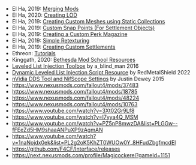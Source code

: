 
- El Ha, 2019: [Merging Mods](https://www.nexusmods.com/fallout4/mods/36998)
- El Ha, 2020: [Creating LOD](https://www.nexusmods.com/fallout4/mods/47183)
- El Ha, 2019: [Creating Custom Meshes using Static Collections](https://www.nexusmods.com/fallout4/mods/37329)
- El Ha, 2019: [Custom Snap Points (For Settlement Objects)](https://www.nexusmods.com/fallout4/mods/39305)
- El Ha, 2019: [Creating a Custom Perk Magazine](https://www.nexusmods.com/fallout4/mods/36800)
- El Ha, 2019: [Simple Retexturing](https://www.nexusmods.com/fallout4/mods/37112)
- El Ha, 2019: [Creating Custom Settlements](https://www.nexusmods.com/fallout4/mods/39353)
- Ethreon: [Tutorials](https://www.nexusmods.com/fallout4/mods/10112)
- Kinggath, 2020: [Bethesda Mod School Resources](https://www.nexusmods.com/fallout4/mods/38669)
- [Leveled List Injection Toolbox](https://www.nexusmods.com/fallout4/mods/17782) by a_blind_man 2016
- [Dynamic Leveled List Injection Script Resource](https://www.nexusmods.com/fallout4/mods/57006) by RedMetalShield 2022
- [nVidia DDS Tool and NifScope Settings](https://www.nexusmods.com/fallout4/mods/6936) by Justin Dewey 2015
- https://www.nexusmods.com/fallout4/mods/37483
- https://www.nexusmods.com/fallout4/mods/18785
- https://www.nexusmods.com/fallout4/mods/48224
- https://www.nexusmods.com/fallout4/mods/10763
- https://www.youtube.com/watch?v=3Xt02Gr9Lf8
- https://www.youtube.com/watch?v=I7yya4Q_MSM
- https://www.youtube.com/watch?v=PZ5nP8mwzDA&list=PLGGw--fFEeZd5HM9shaaANPuXP9zAgmAN
- https://www.youtube.com/watch?v=1naNojdx0ek&list=PL2g2oK5KhZT0WUOw0Y_8HFudZbgfmcdEl
- https://github.com/F4CF/Interface/releases
- https://next.nexusmods.com/profile/Magicockerel?gameId=1151
